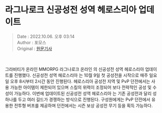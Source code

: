<!-- 타이틀 -->  
# 라그나로크 신공성전 성역 헤로스리아 업데이트  
<!-- 기사 정보 -->  
> Date : 2022.10.06. 오후 03:14  
> Author : 포모스  
> Original : [원문기사](https://n.news.naver.com/mnews/article/236/0000228022?sid=105)  
<br/>  
<!-- 대표 이미지 -->  
<img alt="" src="https://imgnews.pstatic.net/image/236/2022/10/06/0000228022_001_20221006151401432.jpg?type=w647"/>  
<br/><br/>  
<!-- 기사 본문 -->  
그라비티가 온라인 MMORPG 라그나로크 온라인 의 신공성전 성역 헤로스리아 업데이트를 진행했다.
신공성전 성역 헤로스리아 는 10월 9일 첫 공성전을 시작으로 매주 일요일 오후 8시부터 2시간 동안 진행된다.
헤로스리아 공성전 지역 및 PvP 던전에서는 사용 가능한 아이템이 제한되어 있으며 스킬의 위력이 조정되어 보다 전략적인 공성 및 수성이 가능하다.
이번에 업데이트된 신공성전 성역 헤로스리아 는 기존 공성전과 달리 성 하나를 두고 여러 길드가 경쟁하는 방식으로 진행된다.
구성원에게는 PvP 던전에서 유용한 전투형 버프를 제공하며 던전에서는 시즌 보상 공성전 무기 등을 획득 가능하다.  
<br/><br/><br/>  

